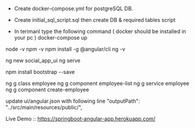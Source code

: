 * Create docker-compose.yml for postgreSQL DB.
* Create initial_sql_script.sql then create DB & required tables script

* In terimanl type the following command ( docker should be installed in your pc )
  docker-compose up

node -v
npm -v
npm install -g @angular/cli
ng -v

ng new social_app_ui
ng serve

npm install bootstrap --save

ng g class employee
ng g component employee-list
ng g service employee
ng g component create-employee

update ui/angular.json with  following line
"outputPath": "../src/main/resources/public/",


Live Demo ::
https://springboot-angular-app.herokuapp.com/


